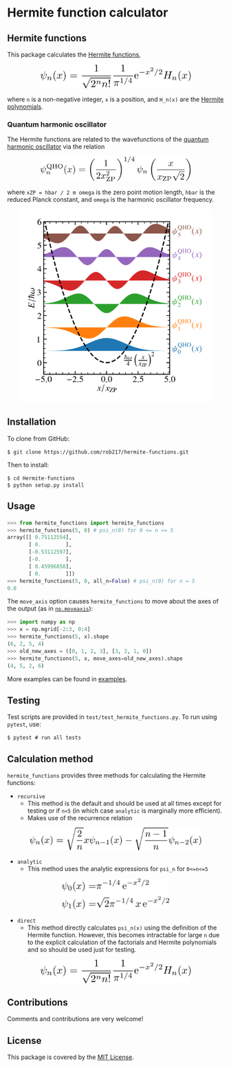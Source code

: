 # Hermite function calculator

## Hermite functions
This package calculates the [Hermite functions](https://en.wikipedia.org/wiki/Hermite_polynomials#Hermite_functions),

<p align="center">
       <img src="https://github.com/Rob217/Hermite-functions/blob/master/equations/Hermite_functions.png" width="350" />
</p>
<!---
\psi_n(x) = \frac{1}{\sqrt{2^n n!}} \frac{1}{\pi^{1/4}} \text{e}^{-x^2/2} H_n(x)
-->

where `n` is a non-negative integer, `x` is a position, and `H_n(x)` are the [Hermite polynomials](https://en.wikipedia.org/wiki/Hermite_polynomials).

### Quantum harmonic oscillator
The Hermite functions are related to the wavefunctions of the [quantum harmonic oscillator](https://en.wikipedia.org/wiki/Quantum_harmonic_oscillator) via the relation

<p align="center">
       <img src="https://github.com/Rob217/Hermite-functions/blob/master/equations/QHO_wavefunctions.png" width="350" />
</p>
<!---
\psi_n^{\mathrm{QHO}}(x) = \left(\frac{1}{2 x_{\mathrm{ZP}}^2}\right)^{1/4}  \psi_n\left(\frac{x}{x_{\mathrm{ZP}} \sqrt{2}}\right)
-->

where `xZP = hbar / 2 m omega` is the zero point motion length, `hbar` is the reduced Planck constant, and `omega` is the harmonic oscillator frequency.

<p align="center">
       <img src="https://github.com/Rob217/Hermite-functions/blob/master/examples/QHO_states.png" width="450" />
</p>

## Installation

To clone from GitHub:
```Shell
$ git clone https://github.com/rob217/hermite-functions.git
```
Then to install:
```Shell
$ cd Hermite-functions
$ python setup.py install
```


## Usage

```python
>>> from hermite_functions import hermite_functions
>>> hermite_functions(5, 0) # psi_n(0) for 0 <= n <= 5
array([[ 0.75112554],
       [ 0.        ],
       [-0.53112597],
       [-0.        ],
       [ 0.45996858],
       [ 0.        ]])
>>> hermite_functions(5, 0, all_n=False) # psi_n(0) for n = 5
0.0
```

The `move_axis` option causes `hermite_functions` to move about the axes of the output (as in [`np.moveaxis`](https://numpy.org/doc/stable/reference/generated/numpy.moveaxis.html)):
```python
>>> import numpy as np
>>> x = np.mgrid[-2:3, 0:4]
>>> hermite_functions(5, x).shape
(6, 2, 5, 4)
>>> old_new_axes = ([0, 1, 2, 3], [3, 2, 1, 0])
>>> hermite_functions(5, x, move_axes=old_new_axes).shape
(4, 5, 2, 6)
```

More examples can be found in [examples](https://github.com/Rob217/Hermite-functions/tree/master/examples).


## Testing

Test scripts are provided in `test/test_hermite_functions.py`. To run using `pytest`, use:
```Shell
$ pytest # run all tests
```

## Calculation method

`hermite_functions` provides three methods for calculating the Hermite functions:
- `recursive`
    - This method is the default and should be used at all times except for testing or if `n<5` (in which case `analytic` is marginally more efficient).
    - Makes use of the recurrence relation

<p align="center">
       <img src="https://github.com/Rob217/Hermite-functions/blob/master/equations/recurrence_relation.png" width="400" />
</p>
<!---
\psi_n(x) = \sqrt{\frac{2}{n}} x \psi_{n-1}(x) - \sqrt{\frac{n-1}{n}} \psi_{n-2}(x)
-->

- `analytic`
    - This method uses the analytic expressions for `psi_n` for `0<=n<=5`

<p align="center">
       <img src="https://github.com/Rob217/Hermite-functions/blob/master/equations/first_hermite_functions.png" width="250" />
</p>
<!---
\psi_0(x) = & \pi^{-1/4} \,\mathrm{e}^{-x^2/2}
\\
\psi_1(x) = & \sqrt{2} \pi^{-1/4} \,x\, \mathrm{e}^{-x^2/2}
-->

- `direct`
    - This method directly calculates `psi_n(x)` using the definition of the Hermite function. However, this becomes intractable for large `n` due to the explicit calculation of the factorials and Hermite polynomials and so should be used just for testing.

<p align="center">
       <img src="https://github.com/Rob217/Hermite-functions/blob/master/equations/Hermite_functions.png" width="350" />
</p>
<!---
\psi_n(x) = \frac{1}{\sqrt{2^n n!}} \frac{1}{\pi^{1/4}} \text{e}^{-x^2/2} H_n(x)
-->


## Contributions

Comments and contributions are very welcome!

## License

This package is covered by the [MIT License](https://github.com/Rob217/Hermite-functions/blob/master/LICENSE).
